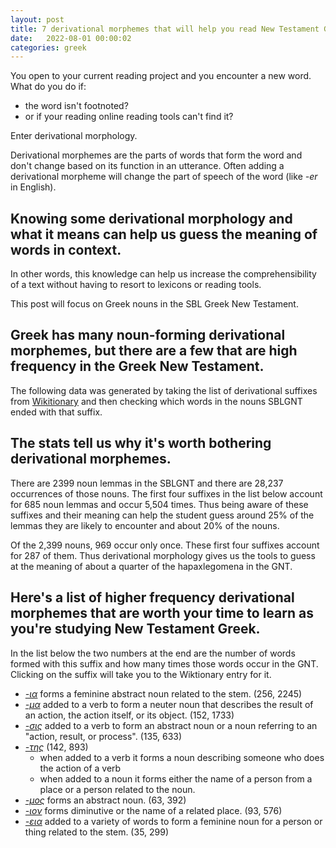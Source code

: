 ```yaml
---
layout: post
title: 7 derivational morphemes that will help you read New Testament Greek more easily.
date:   2022-08-01 00:00:02 
categories: greek
---
```


You open to your current reading project and you encounter a new word. What do you do if:

- the word isn't footnoted?
- or if your reading online reading tools can't find it?

Enter derivational morphology. 

Derivational morphemes are the parts of words that form the word and don't change based on its function in an utterance. Often adding a derivational morpheme will change the part of speech of the word (like _-er_ in English). 


## Knowing some derivational morphology and what it means can help us guess the meaning of words in context.

In other words, this knowledge can help us increase the comprehensibility of a text without having to resort to lexicons or reading tools.

This post will focus on Greek nouns in the SBL Greek New Testament.

## Greek has many noun-forming derivational morphemes, but there are a few that are high frequency in the Greek New Testament. 

The following data was generated by taking the list of derivational suffixes from [Wikitionary](https://en.wiktionary.org/wiki/Category:Ancient_Greek_noun-forming_suffixes) and then checking which words in the nouns SBLGNT ended with that suffix. 

## The stats tell us why it's worth bothering derivational morphemes.

There are 2399 noun lemmas in the SBLGNT and there are 28,237 occurrences of those nouns. The first four suffixes in the list below account for 685 noun lemmas and occur 5,504 times. Thus being aware of these suffixes and their meaning can help the student guess around 25% of the lemmas they are likely to encounter and about 20% of the nouns.

Of the 2,399 nouns, 969 occur only once. These first four suffixes account for 287 of them. Thus derivational morphology gives us the tools to guess at the meaning of about a quarter of the hapaxlegomena in the GNT.

## Here's a list of higher frequency derivational morphemes that are worth your time to learn as you're studying New Testament Greek.

In the list below the two numbers at the end are the number of words formed with this suffix and how many times those words occur in the GNT. Clicking on the suffix will take you to the Wiktionary entry for it.


- [_-ια_](https://en.wiktionary.org/wiki/-%CE%AF%CE%B1#Ancient_Greek) forms a feminine abstract noun related to the stem. (256, 2245)
- [_-μα_](https://en.wiktionary.org/wiki/-%CE%BC%CE%B1#Ancient_Greek) added to a verb to form a neuter noun that describes the result of an action, the action itself, or its object. (152, 1733)
- [_-σις_](https://en.wiktionary.org/wiki/-%CF%83%CE%B9%CF%82#Ancient_Greek) added to a verb to form an abstract noun or a noun referring to an "action, result, or process". (135, 633)
- [_-της_](https://en.wiktionary.org/wiki/-%CF%84%CE%AE%CF%82#Ancient_Greek) (142, 893)
	- when added to a verb it forms a noun describing someone who does the action of a verb
	- when added to a noun it forms either the name of a person from a place or a person related to the noun.
- [_-μος_](https://en.wiktionary.org/wiki/-%CE%BC%CF%8C%CF%82#Ancient_Greek) forms an abstract noun. (63, 392)
- [_-ιον_](https://en.wiktionary.org/wiki/-%CE%B9%CE%BF%CE%BD#Ancient_Greek) forms diminutive or the name of a related place. (93, 576)
- [_-εια_](https://en.wiktionary.org/wiki/-%CE%B5%CE%B9%CE%B1#Ancient_Greek) added to a variety of words to form a feminine noun for a person or thing related to the stem. (35, 299)

